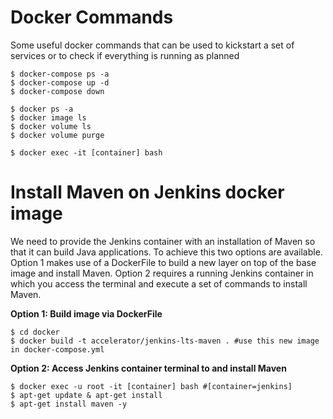 # Docker Commands
Some useful docker commands that can be used to kickstart a set of services or to check if everything is running as
planned
```shell script
$ docker-compose ps -a
$ docker-compose up -d
$ docker-compose down

$ docker ps -a
$ docker image ls
$ docker volume ls
$ docker volume purge

$ docker exec -it [container] bash
```

# Install Maven on Jenkins docker image

We need to provide the Jenkins container with an installation of Maven so that it can build Java applications. To
achieve
this two options are available. Option 1 makes use of a DockerFile to build a new layer on top of the base image and
install Maven. Option 2 requires a running Jenkins container in which you access the terminal and
execute a set of commands to install Maven.

<b>Option 1: Build image via DockerFile</b>

```shell script
$ cd docker
$ docker build -t accelerator/jenkins-lts-maven . #use this new image in docker-compose.yml
```

<b>Option 2: Access Jenkins container terminal to and install Maven</b>

```shell script
$ docker exec -u root -it [container] bash #[container=jenkins]
$ apt-get update & apt-get install
$ apt-get install maven -y
```
